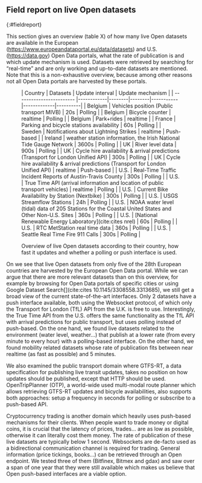 ## Field report on live Open datasets
{:#fieldreport}

This section gives an overview (table X) of how many live Open datasets are available in the European (https://www.europeandataportal.eu/data/datasets) and U.S. (https://data.gov) Open Data portals, what the rate of publication is and which update mechanism is used. Datasets were retrieved by searching for “real-time” and are only working and up-to-date datasets are mentioned. Note that this is a non-exhaustive overview, because among other reasons not all Open Data portals are harvested by these portals.

<figure id="report" class="table" markdown="1">

| Country                  | Datasets | Update interval    | Update mechanism |
| ------------------------ |------------|--------|--------|-----------|-------------|----------|
| Belgium                   | Vehicles position (Public transport MIVB)    | 20s      | Polling      |
| Belgium                   | Bicycle counter    | realtime      | Polling      |
| Belgium                   |  Park+rides       | realtime      |
| France                   |  Parking and bicycle stations availability  |   60s    | Polling      |
| Sweden                   |  Notifications about Lightning Strikes  |   realtime    | Push-based      |
| Ireland                   |  weather station information, the Irish National Tide Gauge Network  |  3600s     | Polling      |
| UK                   |  River level data   |   900s    | Polling      |
| UK                   |  Cycle hire availability & arrival predictions (Transport for London Unified API)  |   300s    | Polling      |
| UK                   |  Cycle hire availability & arrival predictions (Transport for London Unified API)  |   realtime    | Push-based      |
| U.S.                   |  Real-Time Traffic Incident Reports of Austin-Travis County  |  300s     | Polling      |
| U.S.                   |  True Time API (arrival information and location of public transport vehicles)  |   realtime    | Polling      |
| U.S.                   | Current Bike Availability by Station (Nextbike)   |   300s    | Polling      |
| U.S.                   |  USGS Streamflow Stations  |    24h   | Polling      |
| U.S.                   |  NOAA water level (tidal) data of 205 Stations for the Coastal United States and Other Non-U.S. Sites  |   360s   | Polling      |
| U.S.                   |  [National Renewable Energy Laboratory](cite:cites nrel)  |   60s    | Polling      |
| U.S.                   |  RTC MetStation real time data  |   360s    | Polling      |
| U.S.                   |  Seattle Real Time Fire 911 Calls  |   300s    | Polling      |



<figcaption markdown="block">
Overview of live Open datasets according to their country, how fast it updates and whether a polling or push interface is used.
</figcaption>
</figure>

On [](#report) we see that live Open datasets from only five of the 28th European countries are harvested by the European Open Data portal. While we can argue that there are more relevant datasets than on this overview, for example by browsing for Open Data portals of specific cities or using Google Dataset Search[](cite:cites 10.1145/3308558.3313685), we still get a broad view of the current state-of-the-art interfaces. Only 2 datasets have a push interface available, both using the Websocket protocol, of which only the Transport for London (TfL) API from the U.K. is free to use. Interestingly, the True Time API from the U.S. offers the same functionality as the TfL API with arrival predictions for public transport, but uses polling instead of push-based. On the one hand, we found live datasets related to the environment (water level, weather…) that publish at a lower rate (from every minute to every hour) with a polling-based interface. On the other hand, we found mobility related datasets whose rate of publication fits between near realtime (as fast as possible) and 5 minutes. 

We also examined the public transport domain where GTFS-RT, a data specification for publishing live transit updates, takes no position on how updates should be published, except that HTTP should be used. OpenTripPlanner (OTP), a world-wide used multi-modal route planner which allows retrieving GTFS-RT updates and bicycle availabilities, also supports both approaches: setup a frequency in seconds for polling or subscribe to a push-based API.

Cryptocurrency trading is another domain which heavily uses push-based mechanisms for their clients. When people want to trade money or digital coins, it is crucial that the latency of prices, trades… are as low as possible, otherwise it can literally cost them money. The rate of publication of these live datasets are typically below 1 second. Websockets are de-facto used as a bidirectional communication channel is required for trading. General information (price tickings, books…) can be retrieved through an Open endpoint. We tested three of them (Bitfinex, Bitmex and gdax) and saw over a span of one year that they were still available which makes us believe that Open push-based interfaces are a viable option.
